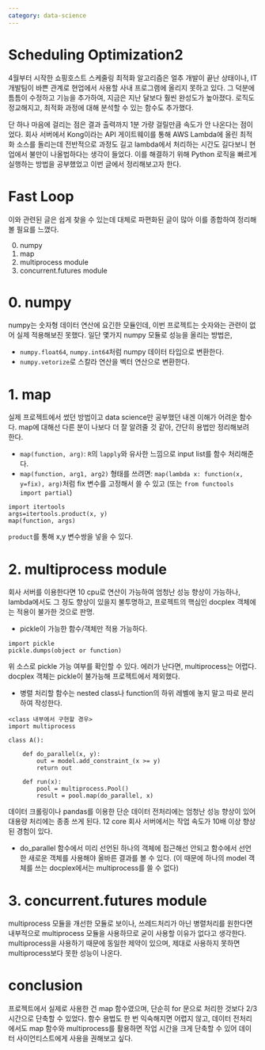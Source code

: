 ```yaml
---
category: data-science
---
```




# Scheduling Optimization2
4월부터 시작한 쇼핑호스트 스케줄링 최적화 알고리즘은 얼추 개발이 끝난 상태이나,
IT개발팀이 바쁜 관계로 현업에서 사용할 사내 프로그램에 올리지 못하고 있다.
그 덕분에 틈틈이 수정하고 기능을 추가하여, 지금은 지난 달보다 훨씬
완성도가 높아졌다. 로직도 정교해지고, 최적화 과정에 대해 분석할 수 있는 함수도 추가했다.

단 하나 마음에 걸리는 점은 결과 출력까지 1분 가량 걸릴만큼 속도가 안 나온다는 점이었다.
회사 서버에서 Kong이라는 API 게이트웨이를 통해 AWS Lambda에 올린 최적화 소스를 돌리는데
전반적으로 과정도 길고 lambda에서 처리하는 시간도 길다보니 현업에서 불만이 나올법하다는 생각이 들었다.
이를 해결하기 위해 Python 로직을 빠르게 실행하는 방법을 공부했었고 이번 글에서 정리해보고자 한다.

# Fast Loop
이와 관련된 글은 쉽게 찾을 수 있는데 대체로 파편화된 글이 많아 이를 종합하여 정리해볼 필요를 느꼈다.

0. numpy
1. map
2. multiprocess module
3. concurrent.futures module

# 0. numpy
numpy는 숫자형 데이터 연산에 요긴한 모듈인데, 이번 프로젝트는 숫자와는 관련이 없어
실제 적용해보진 못했다. 일단 몇가지 numpy 모듈로 성능을 올리는 방법은,
- `numpy.float64`, `numpy.int64`처럼 numpy 데이터 타입으로 변환한다.
- `numpy.vetorize`로 스칼라 연산을 벡터 연산으로 변환한다.

# 1. map
실제 프로젝트에서 썼던 방법이고 data science만 공부했던 내겐 이해가 어려운 함수다.
map에 대해선 다른 분이 나보다 더 잘 알려줄 것 같아, 간단히 용법만 정리해보려 한다.

- `map(function, arg)`: `R`의 `lapply`와 유사한 느낌으로 input list를 함수 처리해준다.
- `map(function, arg1, arg2)` 형태를 쓰려면: `map(lambda x: function(x, y=fix),
arg)`처럼 fix 변수를 고정해서 쓸 수 있고 (또는 `from functools import partial`)
```
import itertools
args=itertools.product(x, y)
map(function, args)
```
`product`를 통해 x,y 변수쌍을 넣을 수 있다.

# 2. multiprocess module
회사 서버를 이용한다면 10 cpu로 연산이 가능하여 엄청난 성능 향상이 가능하나, lambda에서도
그 정도 향상이 있을지 불투명하고, 프로젝트의 핵심인 docplex 객체에는 적용이 불가한 것으로 판명.

- pickle이 가능한 함수/객체만 적용 가능하다.

```
import pickle
pickle.dumps(object or function)
```

위 소스로 pickle 가능 여부를 확인할 수 있다. 에러가 난다면, multiprocess는 어렵다. docplex 객체는 pickle이 불가능해 프로젝트에서 제외했다.

- 병렬 처리할 함수는 nested class나 function의 하위 레벨에 놓지 말고 따로 분리하여 작성한다.

```
<class 내부에서 구현할 경우>
import multiprocess

class A():

    def do_parallel(x, y):
        out = model.add_constraint_(x >= y)
        return out

    def run(x):
        pool = multiprocess.Pool()
        result = pool.map(do_parallel, x)
```

데이터 크롤링이나 pandas를 이용한 단순 데이터 전처리에는 엄청난 성능 향상이 있어 대용량 처리에는 종종 쓰게 된다. 12 core 회사 서버에서는 작업 속도가 10배 이상 향상된 경험이 있다.

- do_parallel 함수에서 미리 선언된 하나의 객체에 접근해선 안되고
함수에서 선언한 새로운 객체를 사용해야 올바른 결과를 볼 수 있다. (이 때문에 하나의 model 객체를 쓰는 docplex에서는 multiprocess를 쓸 수 없다)

# 3. concurrent.futures module
multiprocess 모듈을 개선한 모듈로 보이나, 쓰레드처리가 아닌 병렬처리를 원한다면
내부적으로 multiprocess 모듈을 사용하므로 굳이 사용할 이유가 없다고 생각한다.
multiprocess을 사용하기 때문에 동일한 제약이 있으며,
제대로 사용하지 못하면 multiprocess보다 못한 성능이 나온다.

# conclusion
프로젝트에서 실제로 사용한 건 map 함수였으며, 단순히 for 문으로 처리한 것보다 2/3 시간으로 단축할 수 있었다. 함수 용법도 한 번 익숙해지면 어렵지 않고, 데이터 전처리에서도 map 함수와 multiprocess를 활용하면 작업 시간을 크게 단축할 수 있어 데이터 사이언티스트에게 사용을 권해보고 싶다.

